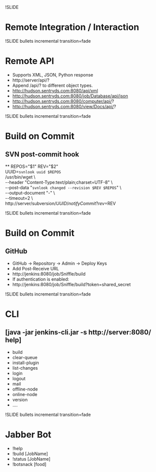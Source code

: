 !SLIDE

# Remote Integration / Interaction #

!SLIDE bullets incremental transition=fade

# Remote API #

* Supports XML, JSON, Python response
* http://server/api/?
* Append /api/? to different object types.
* http://hudson.sentryds.com:8080/api/xml
* http://hudson.sentryds.com:8080/job/Database/api/json
* http://hudson.sentryds.com:8080/computer/api/?
* http://hudson.sentryds.com:8080/view/Docs/api/?


!SLIDE bullets incremental transition=fade

# Build on Commit #
## SVN post-commit hook ##

** 
REPOS="$1"  
REV="$2"  
UUID=`svnlook uuid $REPOS`  
/usr/bin/wget \  
  --header "Content-Type:text/plain;charset=UTF-8" \  
  --post-data "`svnlook changed --revision $REV $REPOS`" \  
  --output-document "-" \  
  --timeout=2 \  
  http://server/subversion/${UUID}/notifyCommit?rev=$REV  


!SLIDE bullets incremental transition=fade

# Build on Commit #
## GitHub ##

* GitHub -> Repository -> Admin -> Deploy Keys
* Add Post-Receive URL
* http://jenkins:8080/job/Sniffle/build
* If authentication is enabled:
* http://jenkins:8080/job/Sniffle/build?token=shared_secret

!SLIDE bullets incremental transition=fade

# CLI #

## [java -jar jenkins-cli.jar -s http://server:8080/ help] ##

* build
* clear-queue
* install-plugin
* list-changes
* login
* logout
* mail
* offline-node
* online-node
* version
* ....

!SLIDE bullets incremental transition=fade

# Jabber Bot #

* !help
* !build [JobName]
* !status [JobName]
* !botsnack [food]
